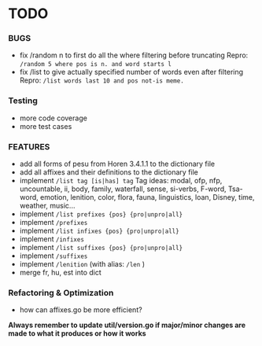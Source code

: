# TODO

### BUGS

- fix /random n to first do all the where filtering before truncating 
  Repro:
  `/random 5 where pos is n. and word starts l`
- fix /list to give actually specified number of words even after filtering
  Repro:
  `/list words last 10 and pos not-is meme.`

### Testing

- more code coverage
- more test cases

### FEATURES

- add all forms of pesu from Horen 3.4.1.1 to the dictionary file
- add all affixes and their definitions to the dictionary file
- implement `/list tag [is|has] tag`
  Tag ideas:
  modal, ofp, nfp, uncountable, ii, body, family,
  waterfall, sense, si-verbs, F-word, Tsa-word,
  emotion, lenition, color, flora, fauna, linguistics,
  loan, Disney, time, weather, music...
- implement `/list prefixes {pos} {pro|unpro|all}`
- implement `/prefixes`
- implement `/list infixes {pos} {pro|unpro|all}`
- implement `/infixes`
- implement `/list suffixes {pos} {pro|unpro|all}`
- implement `/suffixes`
- implement `/lenition` (with alias: `/len` )
- merge fr, hu, est into dict

### Refactoring & Optimization

- how can affixes.go be more efficient?

**Always remember to update util/version.go if major/minor changes are made 
to what it produces or how it works**

